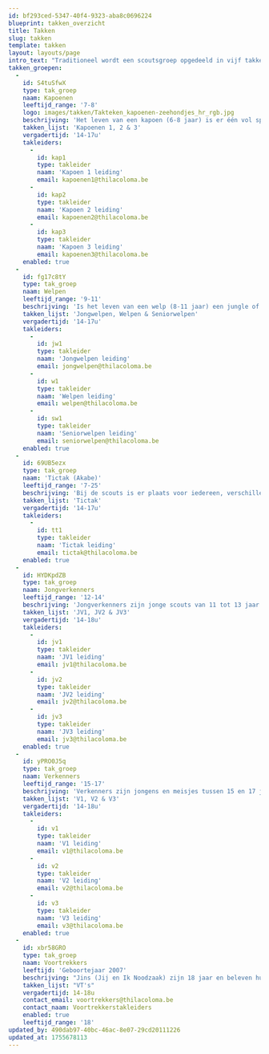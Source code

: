 ```yaml
---
id: bf293ced-5347-40f4-9323-aba8c0696224
blueprint: takken_overzicht
title: Takken
slug: takken
template: takken
layout: layouts/page
intro_text: "Traditioneel wordt een scoutsgroep opgedeeld in vijf takken: kapoenen, welpen, jongverkenners, verkenners en voortrekkers (ook wel JIN's genoemd). Omdat Thila Coloma zo'n grote groep is, zijn er meerdere takken van elk. Er zijn twee kapoenen-takken, drie welpen-takken, drie jongverkenner-takken en drie verkenner-takken. Enkel de welpen worden per leeftijd verdeeld in 'jongwelpen', 'welpen' en 'seniorwelpen'. Dan is er ook nog een Akabe-tak, bij ons de Tictak. Dit geeft een totaal van 13 takken."
takken_groepen:
  -
    id: S4tuSfwX
    type: tak_groep
    naam: Kapoenen
    leeftijd_range: '7-8'
    logo: images/takken/Takteken_kapoenen-zeehondjes_hr_rgb.jpg
    beschrijving: 'Het leven van een kapoen (6-8 jaar) is er één vol spel, fantasie, creativiteit en expressie. Spelenderwijs en ongedwongen ontdekken we samen met hen de wereld. De leiding gaat hierbij uit van het kind zelf, van wat hen boeit en aanspreekt. Het hoogtepunt in een kapoenenleven? Voor de eerste keer op kamp! Bij TC zijn de kapoenen in twee takken gesplitst: kapoenen 1 en kapoenen 2, dit is echter geen opdeling op leeftijd. Als kapoen blijf je dus 2 jaar in dezelfde tak zitten.'
    takken_lijst: 'Kapoenen 1, 2 & 3'
    vergadertijd: '14-17u'
    takleiders:
      -
        id: kap1
        type: takleider
        naam: 'Kapoen 1 leiding'
        email: kapoenen1@thilacoloma.be
      -
        id: kap2  
        type: takleider
        naam: 'Kapoen 2 leiding'
        email: kapoenen2@thilacoloma.be
      -
        id: kap3
        type: takleider
        naam: 'Kapoen 3 leiding'
        email: kapoenen3@thilacoloma.be
    enabled: true
  -
    id: fg17c8tY
    type: tak_groep
    naam: Welpen
    leeftijd_range: '9-11'
    beschrijving: 'Is het leven van een welp (8-11 jaar) een jungle of een speeltuin? Welpen beleven op de scouts hun grootste avonturen. In bomen klimmen, kampen bouwen, vuil worden en 10 dagen kamp! Hier leren om samen plezier te maken in groep staat centraal bij de welpen. In TC is de welpentak speciaal: ze is namelijk in 3 verschillende takken verdeeld op basis van leeftijd. Kinderen uit het 3de leerjaar zitten bij de Jongwelpen, kinderen uit het 4de leerjaar zitten bij de Welpen en kinderen uit het 5de leerjaar zitten bij de Seniorwelpen.'
    takken_lijst: 'Jongwelpen, Welpen & Seniorwelpen'
    vergadertijd: '14-17u'
    takleiders:
      -
        id: jw1
        type: takleider
        naam: 'Jongwelpen leiding'
        email: jongwelpen@thilacoloma.be
      -
        id: w1  
        type: takleider
        naam: 'Welpen leiding'
        email: welpen@thilacoloma.be
      -
        id: sw1
        type: takleider
        naam: 'Seniorwelpen leiding'
        email: seniorwelpen@thilacoloma.be
    enabled: true
  -
    id: 69UB5ezx
    type: tak_groep
    naam: 'Tictak (Akabe)'
    leeftijd_range: '7-25'
    beschrijving: 'Bij de scouts is er plaats voor iedereen, verschillen zien we als een plus. Scouting is nagenoeg de enige jeugdbeweging met een aanbod voor kinderen en jongeren met een handicap. In TC noemen we de Akabe-groep de Tictak, dat staat voor Thila Coloma Tak Akabe. De Tictak werd opgericht in 1997. We streven ernaar dezelfde scoutsactiviteiten te organiseren als voor kinderen zonder beperking: pleinspelen, tochtjes, slapen in tenten zijn ons niet vreemd.'
    takken_lijst: 'Tictak'
    vergadertijd: '14-17u'
    takleiders:
      -
        id: tt1
        type: takleider
        naam: 'Tictak leiding'
        email: tictak@thilacoloma.be
    enabled: true
  -
    id: HYDKpdZB
    type: tak_groep
    naam: Jongverkenners
    leeftijd_range: '12-14'
    beschrijving: 'Jongverkenners zijn jonge scouts van 11 tot 13 jaar. Ze zijn niet bang van een beetje avontuur en om reeds zelf de handen uit de mouwen te steken. Jongverkenners slapen in patrouilletenten, stappen een 3-daagse met rugzak, koken zelf op een houtvuur, gaan met de fiets op weekend... Ze leren samenwerken, verkennen en ondernemen, engagement tonen, samen overleggen en zich voor anderen in te zetten. Zo ontdekken ze stilaan wat scouting echt inhoudt, ze zeggen hun belofte met trots en leren dat scouting ook niet stopt wanneer de vergadering afgelopen is... In TC hebben we 3 JV-takken met ongeveer 35 leden.'
    takken_lijst: 'JV1, JV2 & JV3'
    vergadertijd: '14-18u'
    takleiders:
      -
        id: jv1
        type: takleider
        naam: 'JV1 leiding'
        email: jv1@thilacoloma.be
      -
        id: jv2  
        type: takleider
        naam: 'JV2 leiding'
        email: jv2@thilacoloma.be
      -
        id: jv3
        type: takleider
        naam: 'JV3 leiding'
        email: jv3@thilacoloma.be
    enabled: true
  -
    id: yPRO0J5q
    type: tak_groep
    naam: Verkenners
    leeftijd_range: '15-17'
    beschrijving: 'Verkenners zijn jongens en meisjes tussen 15 en 17 jaar. Verkenners bieden we alle kansen om te bewijzen wat ze in hun mars hebben. Er is ruimte om te experimenteren en mee te beslissen. Grootse projecten kleuren hun scoutsdag, maar gewoon gezellig samen zijn hoort er ook bij. Deze pubers hebben veel in hun mars, maar soms durven ze al eens een grote mond opzetten. Ze zijn op zoek naar zichzelf, een ontdekkingsreis die ze op deze leeftijd volop beleven. Bij TC maken Verkenners unieke momenten mee; ze krijgen hun totem, gaan voor het eerst op buitenlands kamp... We hebben 3 Verkennergroepen met elk ongeveer 30 leden.'
    takken_lijst: 'V1, V2 & V3'
    vergadertijd: '14-18u'
    takleiders:
      -
        id: v1
        type: takleider
        naam: 'V1 leiding'
        email: v1@thilacoloma.be
      -
        id: v2  
        type: takleider
        naam: 'V2 leiding'
        email: v2@thilacoloma.be
      -
        id: v3
        type: takleider
        naam: 'V3 leiding'
        email: v3@thilacoloma.be
    enabled: true
  -
    id: xbr58GRO
    type: tak_groep
    naam: Voortrekkers
    leeftijd: 'Geboortejaar 2007'
    beschrijving: "Jins (Jij en Ik Noodzaak) zijn 18 jaar en beleven hun laatste scoutsjaar als 'kindje', voor ze leiding worden. In TC gebruiken we de oude benaming voor Jins: Voortrekkers. De Vt's zijn zoekers. Met open ogen en een grote gulzigheid staan ze in het leven. Keuzes zijn er bij de vleet: pedagogie of informatica, Leuven of Gent, scouting of basket. Vt's proberen hun eigen doelen en verwachtingen te realiseren en genieten dan ook van de vrijheid en de zelfstandigheid die ze in hun tak krijgen. Bij TC staan de Vt's een keer per maand bij een andere tak in leiding, om al eens van het leiding-zijn te kunnen proeven. Ook op binnenlands kamp in augustus staan ze een heel kamp in leiding bij de tak van hun keuze. In juli gaan de Vt's op hun eigen buitenlands kamp."
    takken_lijst: "VT's"
    vergadertijd: 14-18u
    contact_email: voortrekkers@thilacoloma.be
    contact_naam: Voortrekkerstakleiders
    enabled: true
    leeftijd_range: '18'
updated_by: 490dab97-40bc-46ac-8e07-29cd20111226
updated_at: 1755678113
---
```

